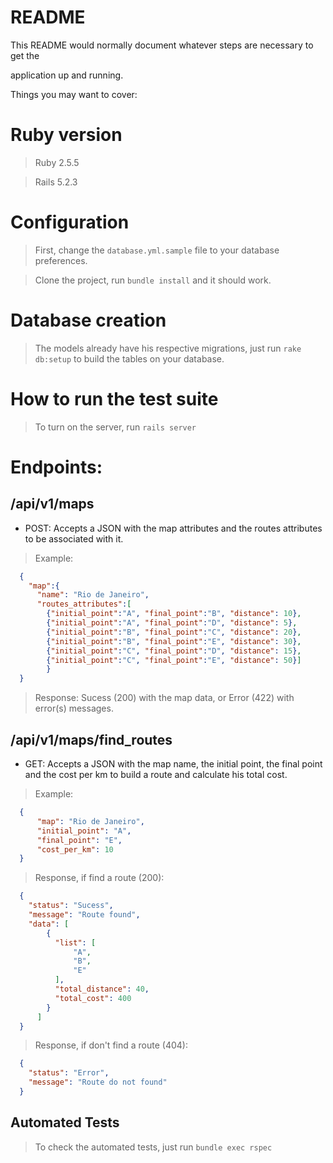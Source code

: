 # README

This README would normally document whatever steps are necessary to get the

application up and running.

  

Things you may want to cover:

# Ruby version

> Ruby 2.5.5

> Rails 5.2.3

# Configuration

> First, change the `database.yml.sample` file to your database preferences.

> Clone the project, run `bundle install` and it should work.  
  
# Database creation

> The models already have his respective migrations, just run `rake db:setup` to build the tables on your database. 

# How to run the test suite

> To turn on the server, run `rails server`  

# Endpoints:  
  
  ## /api/v1/maps
  * POST: Accepts a JSON with the map attributes and the routes attributes to be associated with it.  
  > Example:  
  ```json
    {
      "map":{
        "name": "Rio de Janeiro",
        "routes_attributes":[
          {"initial_point":"A", "final_point":"B", "distance": 10},
          {"initial_point":"A", "final_point":"D", "distance": 5},
          {"initial_point":"B", "final_point":"C", "distance": 20},
          {"initial_point":"B", "final_point":"E", "distance": 30},
          {"initial_point":"C", "final_point":"D", "distance": 15},
          {"initial_point":"C", "final_point":"E", "distance": 50}]
          }
    }
  ```  
  > Response: Sucess (200) with the map data, or Error (422) with error(s) messages.  
  
  ## /api/v1/maps/find_routes  
  * GET: Accepts a JSON with the map name, the initial point, the final point and the cost per km to build a route and calculate his total cost.  
  > Example:  
  ```json
    {
	    "map": "Rio de Janeiro",
	    "initial_point": "A",
	    "final_point": "E",
	    "cost_per_km": 10
    }
  ```  

  > Response, if find a route (200): 
  ```json
    {
      "status": "Sucess",
      "message": "Route found",
      "data": [
          {
            "list": [
                "A",
                "B",
                "E"
            ],
            "total_distance": 40,
            "total_cost": 400
          }
        ]
    }
  ```
  > Response, if don't find a route (404):  
  ```json  
    {
      "status": "Error",
      "message": "Route do not found"
    }  
  ```  
## Automated Tests
> To check the automated tests, just run `bundle exec rspec`
